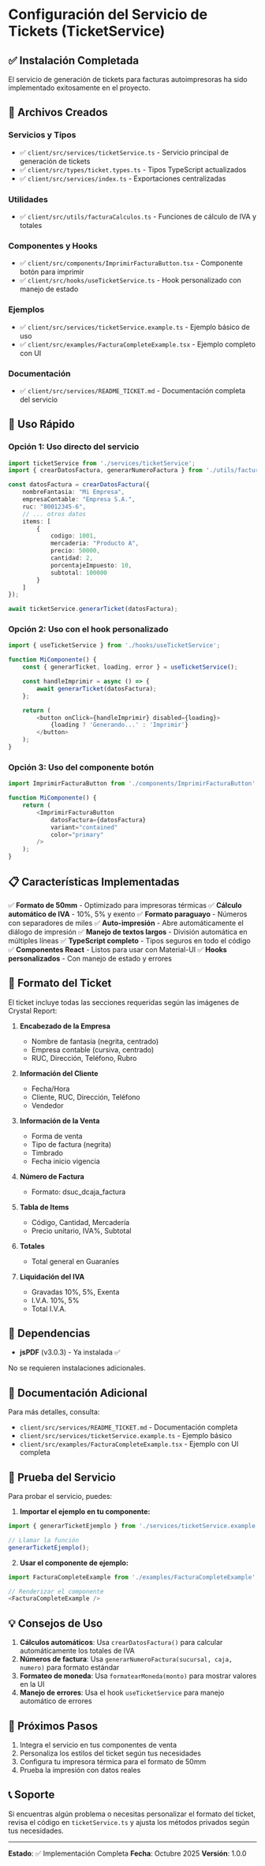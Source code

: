 # Configuración del Servicio de Tickets (TicketService)

## ✅ Instalación Completada

El servicio de generación de tickets para facturas autoimpresoras ha sido implementado exitosamente en el proyecto.

## 📁 Archivos Creados

### Servicios y Tipos
- ✅ `client/src/services/ticketService.ts` - Servicio principal de generación de tickets
- ✅ `client/src/types/ticket.types.ts` - Tipos TypeScript actualizados
- ✅ `client/src/services/index.ts` - Exportaciones centralizadas

### Utilidades
- ✅ `client/src/utils/facturaCalculos.ts` - Funciones de cálculo de IVA y totales

### Componentes y Hooks
- ✅ `client/src/components/ImprimirFacturaButton.tsx` - Componente botón para imprimir
- ✅ `client/src/hooks/useTicketService.ts` - Hook personalizado con manejo de estado

### Ejemplos
- ✅ `client/src/services/ticketService.example.ts` - Ejemplo básico de uso
- ✅ `client/src/examples/FacturaCompleteExample.tsx` - Ejemplo completo con UI

### Documentación
- ✅ `client/src/services/README_TICKET.md` - Documentación completa del servicio

## 🚀 Uso Rápido

### Opción 1: Uso directo del servicio

```typescript
import ticketService from './services/ticketService';
import { crearDatosFactura, generarNumeroFactura } from './utils/facturaCalculos';

const datosFactura = crearDatosFactura({
    nombreFantasia: "Mi Empresa",
    empresaContable: "Empresa S.A.",
    ruc: "80012345-6",
    // ... otros datos
    items: [
        {
            codigo: 1001,
            mercaderia: "Producto A",
            precio: 50000,
            cantidad: 2,
            porcentajeImpuesto: 10,
            subtotal: 100000
        }
    ]
});

await ticketService.generarTicket(datosFactura);
```

### Opción 2: Uso con el hook personalizado

```typescript
import { useTicketService } from './hooks/useTicketService';

function MiComponente() {
    const { generarTicket, loading, error } = useTicketService();

    const handleImprimir = async () => {
        await generarTicket(datosFactura);
    };

    return (
        <button onClick={handleImprimir} disabled={loading}>
            {loading ? 'Generando...' : 'Imprimir'}
        </button>
    );
}
```

### Opción 3: Uso del componente botón

```typescript
import ImprimirFacturaButton from './components/ImprimirFacturaButton';

function MiComponente() {
    return (
        <ImprimirFacturaButton 
            datosFactura={datosFactura}
            variant="contained"
            color="primary"
        />
    );
}
```

## 📋 Características Implementadas

✅ **Formato de 50mm** - Optimizado para impresoras térmicas
✅ **Cálculo automático de IVA** - 10%, 5% y exento
✅ **Formato paraguayo** - Números con separadores de miles
✅ **Auto-impresión** - Abre automáticamente el diálogo de impresión
✅ **Manejo de textos largos** - División automática en múltiples líneas
✅ **TypeScript completo** - Tipos seguros en todo el código
✅ **Componentes React** - Listos para usar con Material-UI
✅ **Hooks personalizados** - Con manejo de estado y errores

## 🎨 Formato del Ticket

El ticket incluye todas las secciones requeridas según las imágenes de Crystal Report:

1. **Encabezado de la Empresa**
   - Nombre de fantasía (negrita, centrado)
   - Empresa contable (cursiva, centrado)
   - RUC, Dirección, Teléfono, Rubro

2. **Información del Cliente**
   - Fecha/Hora
   - Cliente, RUC, Dirección, Teléfono
   - Vendedor

3. **Información de la Venta**
   - Forma de venta
   - Tipo de factura (negrita)
   - Timbrado
   - Fecha inicio vigencia

4. **Número de Factura**
   - Formato: dsuc_dcaja_factura

5. **Tabla de Items**
   - Código, Cantidad, Mercadería
   - Precio unitario, IVA%, Subtotal

6. **Totales**
   - Total general en Guaraníes

7. **Liquidación del IVA**
   - Gravadas 10%, 5%, Exenta
   - I.V.A. 10%, 5%
   - Total I.V.A.

## 🔧 Dependencias

- **jsPDF** (v3.0.3) - Ya instalada ✅

No se requieren instalaciones adicionales.

## 📖 Documentación Adicional

Para más detalles, consulta:
- `client/src/services/README_TICKET.md` - Documentación completa
- `client/src/services/ticketService.example.ts` - Ejemplo básico
- `client/src/examples/FacturaCompleteExample.tsx` - Ejemplo con UI completa

## 🧪 Prueba del Servicio

Para probar el servicio, puedes:

1. **Importar el ejemplo en tu componente:**
```typescript
import { generarTicketEjemplo } from './services/ticketService.example';

// Llamar la función
generarTicketEjemplo();
```

2. **Usar el componente de ejemplo:**
```typescript
import FacturaCompleteExample from './examples/FacturaCompleteExample';

// Renderizar el componente
<FacturaCompleteExample />
```

## 💡 Consejos de Uso

1. **Cálculos automáticos**: Usa `crearDatosFactura()` para calcular automáticamente los totales de IVA
2. **Números de factura**: Usa `generarNumeroFactura(sucursal, caja, numero)` para formato estándar
3. **Formateo de moneda**: Usa `formatearMoneda(monto)` para mostrar valores en la UI
4. **Manejo de errores**: Usa el hook `useTicketService` para manejo automático de errores

## 🎯 Próximos Pasos

1. Integra el servicio en tus componentes de venta
2. Personaliza los estilos del ticket según tus necesidades
3. Configura tu impresora térmica para el formato de 50mm
4. Prueba la impresión con datos reales

## 📞 Soporte

Si encuentras algún problema o necesitas personalizar el formato del ticket, 
revisa el código en `ticketService.ts` y ajusta los métodos privados según tus necesidades.

---

**Estado**: ✅ Implementación Completa
**Fecha**: Octubre 2025
**Versión**: 1.0.0
